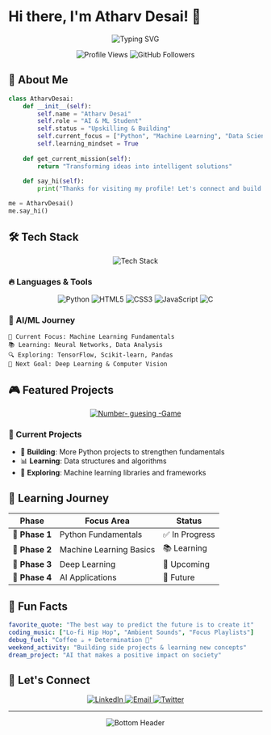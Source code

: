 # Hi there, I'm Atharv Desai! 👋

<div align="center">
  <img src="https://readme-typing-svg.herokuapp.com?font=Fira+Code&size=30&duration=3000&pause=1000&color=6C63FF&center=true&vCenter=true&width=600&lines=AI+%26+ML+Enthusiast;Python+Developer;Always+Learning+%F0%9F%93%9A" alt="Typing SVG" />
</div>

<p align="center">
  <img src="https://komarev.com/ghpvc/?username=atharvdesai&label=Profile%20views&color=6C63FF&style=flat" alt="Profile Views" />
  <img src="https://img.shields.io/github/followers/atharvdesai?label=Followers&style=social" alt="GitHub Followers" />
</p>

## 🚀 About Me

```python
class AtharvDesai:
    def __init__(self):
        self.name = "Atharv Desai"
        self.role = "AI & ML Student"
        self.status = "Upskilling & Building"
        self.current_focus = ["Python", "Machine Learning", "Data Science"]
        self.learning_mindset = True
    
    def get_current_mission(self):
        return "Transforming ideas into intelligent solutions"
    
    def say_hi(self):
        print("Thanks for visiting my profile! Let's connect and build something amazing together!")

me = AtharvDesai()
me.say_hi()
```

## 🛠️ Tech Stack

<div align="center">
  <img src="https://skillicons.dev/icons?i=python,html,css,js,c,vscode,git,github" alt="Tech Stack" />
</div>

### 🔥 Languages & Tools

<p align="center">
  <img src="https://img.shields.io/badge/Python-3776AB?style=for-the-badge&logo=python&logoColor=white" alt="Python" />
  <img src="https://img.shields.io/badge/HTML5-E34F26?style=for-the-badge&logo=html5&logoColor=white" alt="HTML5" />
  <img src="https://img.shields.io/badge/CSS3-1572B6?style=for-the-badge&logo=css3&logoColor=white" alt="CSS3" />
  <img src="https://img.shields.io/badge/JavaScript-F7DF1E?style=for-the-badge&logo=javascript&logoColor=black" alt="JavaScript" />
  <img src="https://img.shields.io/badge/C-00599C?style=for-the-badge&logo=c&logoColor=white" alt="C" />
</p>

### 🤖 AI/ML Journey
```
🎯 Current Focus: Machine Learning Fundamentals
📚 Learning: Neural Networks, Data Analysis
🔍 Exploring: TensorFlow, Scikit-learn, Pandas
🎪 Next Goal: Deep Learning & Computer Vision
```

## 🎮 Featured Projects

<div align="center">
  <a href="https://github.com/Avs4533/Number-guessing-game">
    <img src="https://github-readme-stats.vercel.app/api/pin/?username=atharvdesai&repo=Number-guessing-game s&theme=tokyonight" alt="Number- guesing -Game " />
  </a>
</div>

### 🎯 Current Projects
- 🔨 **Building**: More Python projects to strengthen fundamentals
- 📊 **Learning**: Data structures and algorithms
- 🤖 **Exploring**: Machine learning libraries and frameworks

## 🌱 Learning Journey

<div align="center">
  
| Phase | Focus Area | Status |
|-------|------------|--------|
| 🎯 **Phase 1** | Python Fundamentals | ✅ In Progress |
| 🤖 **Phase 2** | Machine Learning Basics | 📚 Learning |
| 🧠 **Phase 3** | Deep Learning | 🔮 Upcoming |
| 🚀 **Phase 4** | AI Applications | 🌟 Future |

</div>

## 🎵 Fun Facts

```yaml
favorite_quote: "The best way to predict the future is to create it"
coding_music: ["Lo-fi Hip Hop", "Ambient Sounds", "Focus Playlists"]
debug_fuel: "Coffee ☕ + Determination 💪"
weekend_activity: "Building side projects & learning new concepts"
dream_project: "AI that makes a positive impact on society"
```

## 🤝 Let's Connect

<div align="center">
  <a href="www.linkedin.com/in/
atharv-desai-7b5962326
">
    <img src="https://img.shields.io/badge/LinkedIn-0077B5?style=for-the-badge&logo=linkedin&logoColor=white" alt="LinkedIn" />
  </a>
  <a href="mailto:atharvdesai@email.com">
    <img src="https://img.shields.io/badge/Email-D14836?style=for-the-badge&logo=gmail&logoColor=white" alt="Email" />
  </a>
  <a href="https://twitter.com/atharvdesai">
    <img src="https://img.shields.io/badge/Twitter-1DA1F2?style=for-the-badge&logo=twitter&logoColor=white" alt="Twitter" />
  </a>
</div>

---

<div align="center">
  <img src="https://raw.githubusercontent.com/Trilokia/Trilokia/379277808c61ef204768a61bbc5d25bc7798ccf1/bottom_header.svg" alt="Bottom Header" />
</div>

